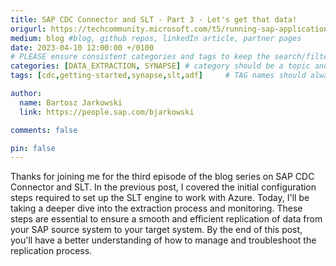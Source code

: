 ```yaml
---
title: SAP CDC Connector and SLT - Part 3 - Let's get that data!
origurl: https://techcommunity.microsoft.com/t5/running-sap-applications-on-the/sap-cdc-connector-and-slt-part-3-let-s-get-that-data/ba-p/3787207
medium: blog #blog, github repos, linkedIn article, partner pages
date: 2023-04-10 12:00:00 +/0100
# PLEASE ensure consistent categories and tags to keep the search/filtering meaningful!
categories: [DATA_EXTRACTION, SYNAPSE] # category should be a topic and sub-category primary product
tags: [cdc,getting-started,synapse,slt,adf]     # TAG names should always be lowercase

author:
  name: Bartosz Jarkowski
  link: https://people.sap.com/bjarkowski

comments: false

pin: false
---
```

Thanks for joining me for the third episode of the blog series on SAP CDC Connector and SLT. In the previous post, I covered the initial configuration steps required to set up the SLT engine to work with Azure. Today, I'll be taking a deeper dive into the extraction process and monitoring. These steps are essential to ensure a smooth and efficient replication of data from your SAP source system to your target system. By the end of this post, you'll have a better understanding of how to manage and troubleshoot the replication process.
